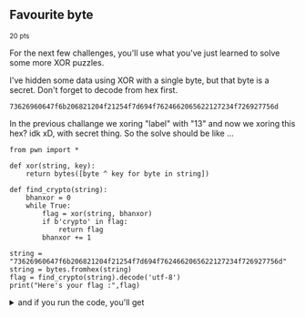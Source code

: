 ## Favourite byte
<sup>20 pts</sup>

 For the next few challenges, you'll use what you've just learned to solve some more XOR puzzles.

 I've hidden some data using XOR with a single byte, but that byte is a secret. Don't forget to decode from hex first.

 ```
73626960647f6b206821204f21254f7d694f7624662065622127234f726927756d
```

In the previous challange we xoring "label" with "13" and now we xoring this hex? idk xD, with secret thing. So the solve should be like ...

```
from pwn import *

def xor(string, key):
    return bytes([byte ^ key for byte in string])

def find_crypto(string):
    bhanxor = 0
    while True:
        flag = xor(string, bhanxor)
        if b'crypto' in flag:
            return flag
        bhanxor += 1

string = "73626960647f6b206821204f21254f7d694f7624662065622127234f726927756d"
string = bytes.fromhex(string)
flag = find_crypto(string).decode('utf-8')
print("Here's your flag :",flag)
```

<details>
<summary>and if you run the code, you'll get</summary>

  ```
Here's your flag : crypto{0x10_15_my_f4v0ur173_by7e}
```
</details>
